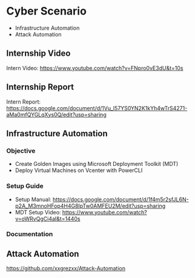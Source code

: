 Cyber Scenario
=============
* Infrastructure Automation
* Attack Automation

Internship Video
---------------
Intern Video: https://www.youtube.com/watch?v=FNpro0vE3dU&t=10s

Internship Report
---------------
Intern Report: https://docs.google.com/document/d/1Vu_l57YS0YN2K1kYh4wTrS4271-aMa0mfQYGLqXys0Q/edit?usp=sharing

Infrastructure Automation
---------------
### Objective ###
* Create Golden Images using Microsoft Deployment Toolkit (MDT)
* Deploy Virtual Machines on Vcenter with PowerCLI

### Setup Guide ###
* Setup Manual: https://docs.google.com/document/d/1f4m5r2sfJL6N-p2A_M3mnoHFop4H4G8IpTw0AMFEU2M/edit?usp=sharing
* MDT Setup Video: https://www.youtube.com/watch?v=oWRvQgCi4aI&t=1440s

### Documentation ###


Attack Automation
---------------
https://github.com/xxgrezxx/Attack-Automation
